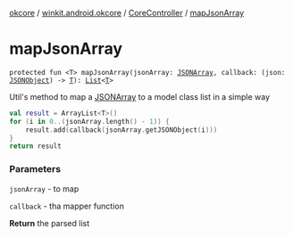 [okcore](../../index.md) / [winkit.android.okcore](../index.md) / [CoreController](index.md) / [mapJsonArray](./map-json-array.md)

# mapJsonArray

`protected fun <T> mapJsonArray(jsonArray: `[`JSONArray`](https://developer.android.com/reference/org/json/JSONArray.html)`, callback: (json: `[`JSONObject`](https://developer.android.com/reference/org/json/JSONObject.html)`) -> `[`T`](map-json-array.md#T)`): `[`List`](https://kotlinlang.org/api/latest/jvm/stdlib/kotlin.collections/-list/index.html)`<`[`T`](map-json-array.md#T)`>`

Util's method to map a [JSONArray](https://developer.android.com/reference/org/json/JSONArray.html) to a model class list in a simple way

``` kotlin
val result = ArrayList<T>()
for (i in 0..(jsonArray.length() - 1)) {
    result.add(callback(jsonArray.getJSONObject(i)))
}
return result
```

### Parameters

`jsonArray` - to map

`callback` - tha mapper function

**Return**
the parsed list

